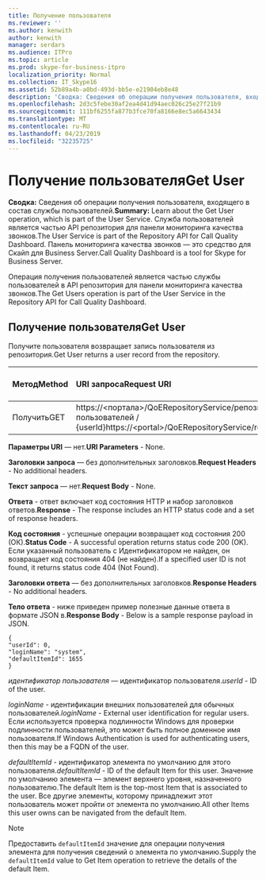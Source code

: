 ```yaml
---
title: Получение пользователя
ms.reviewer: ''
ms.author: kenwith
author: kenwith
manager: serdars
ms.audience: ITPro
ms.topic: article
ms.prod: skype-for-business-itpro
localization_priority: Normal
ms.collection: IT_Skype16
ms.assetid: 52b89a4b-a0bd-493d-bb5e-e21904eb8e48
description: 'Сводка: Сведения об операции получения пользователя, входящего в состав службы пользователей. Служба пользователей является частью API репозитория для панели мониторинга качества звонков. Панель мониторинга качества звонков — это средство для Скайп для Business Server.'
ms.openlocfilehash: 2d3c5febe30af2ea4d41d94aec026c25e27f21b9
ms.sourcegitcommit: 111bf6255fa877b3fce70fa8166e8ec5a6643434
ms.translationtype: MT
ms.contentlocale: ru-RU
ms.lasthandoff: 04/23/2019
ms.locfileid: "32235725"
---
```

# <a name="get-user"></a><span data-ttu-id="00c94-105">Получение пользователя</span><span class="sxs-lookup"><span data-stu-id="00c94-105">Get User</span></span>
 
<span data-ttu-id="00c94-106">**Сводка:** Сведения об операции получения пользователя, входящего в состав службы пользователей.</span><span class="sxs-lookup"><span data-stu-id="00c94-106">**Summary:** Learn about the Get User operation, which is part of the User Service.</span></span> <span data-ttu-id="00c94-107">Служба пользователей является частью API репозитория для панели мониторинга качества звонков.</span><span class="sxs-lookup"><span data-stu-id="00c94-107">The User Service is part of the Repository API for Call Quality Dashboard.</span></span> <span data-ttu-id="00c94-108">Панель мониторинга качества звонков — это средство для Скайп для Business Server.</span><span class="sxs-lookup"><span data-stu-id="00c94-108">Call Quality Dashboard is a tool for Skype for Business Server.</span></span>
  
<span data-ttu-id="00c94-109">Операция получения пользователей является частью службы пользователей в API репозитория для панели мониторинга качества звонков.</span><span class="sxs-lookup"><span data-stu-id="00c94-109">The Get Users operation is part of the User Service in the Repository API for Call Quality Dashboard.</span></span>
  
## <a name="get-user"></a><span data-ttu-id="00c94-110">Получение пользователя</span><span class="sxs-lookup"><span data-stu-id="00c94-110">Get User</span></span>

<span data-ttu-id="00c94-111">Получите пользователя возвращает запись пользователя из репозитория.</span><span class="sxs-lookup"><span data-stu-id="00c94-111">Get User returns a user record from the repository.</span></span>
  
|<span data-ttu-id="00c94-112">**Метод**</span><span class="sxs-lookup"><span data-stu-id="00c94-112">**Method**</span></span>|<span data-ttu-id="00c94-113">**URI запроса**</span><span class="sxs-lookup"><span data-stu-id="00c94-113">**Request URI**</span></span>|<span data-ttu-id="00c94-114">**Версия HTTP**</span><span class="sxs-lookup"><span data-stu-id="00c94-114">**HTTP Version**</span></span>|
|:-----|:-----|:-----|
|<span data-ttu-id="00c94-115">Получить</span><span class="sxs-lookup"><span data-stu-id="00c94-115">GET</span></span>  <br/> |<span data-ttu-id="00c94-116">https://\<портала\>/QoERepositoryService/репозитория/пользователей / {userId}</span><span class="sxs-lookup"><span data-stu-id="00c94-116">https://\<portal\>/QoERepositoryService/repository/user/{userId}</span></span>  <br/> |<span data-ttu-id="00c94-117">HTTP/1.1</span><span class="sxs-lookup"><span data-stu-id="00c94-117">HTTP/1.1</span></span>  <br/> |
   
 <span data-ttu-id="00c94-118">**Параметры URI** — нет.</span><span class="sxs-lookup"><span data-stu-id="00c94-118">**URI Parameters** - None.</span></span>
  
 <span data-ttu-id="00c94-119">**Заголовки запроса** — без дополнительных заголовков.</span><span class="sxs-lookup"><span data-stu-id="00c94-119">**Request Headers** - No additional headers.</span></span>
  
 <span data-ttu-id="00c94-120">**Текст запроса** — нет.</span><span class="sxs-lookup"><span data-stu-id="00c94-120">**Request Body** - None.</span></span>
  
 <span data-ttu-id="00c94-121">**Ответа** - ответ включает код состояния HTTP и набор заголовков ответов.</span><span class="sxs-lookup"><span data-stu-id="00c94-121">**Response** - The response includes an HTTP status code and a set of response headers.</span></span>
  
 <span data-ttu-id="00c94-122">**Код состояния** - успешные операции возвращает код состояния 200 (ОК).</span><span class="sxs-lookup"><span data-stu-id="00c94-122">**Status Code** - A successful operation returns status code 200 (OK).</span></span> <span data-ttu-id="00c94-123">Если указанный пользователь с Идентификатором не найден, он возвращает код состояния 404 (не найден).</span><span class="sxs-lookup"><span data-stu-id="00c94-123">If a specified user ID is not found, it returns status code 404 (Not Found).</span></span>
  
 <span data-ttu-id="00c94-124">**Заголовки ответа** — без дополнительных заголовков.</span><span class="sxs-lookup"><span data-stu-id="00c94-124">**Response Headers** - No additional headers.</span></span>
  
 <span data-ttu-id="00c94-125">**Тело ответа** - ниже приведен пример полезные данные ответа в формате JSON в.</span><span class="sxs-lookup"><span data-stu-id="00c94-125">**Response Body** - Below is a sample response payload in JSON.</span></span>
  
```
{
"userId": 0,
"loginName": "system",
"defaultItemId": 1655
}
```

 <span data-ttu-id="00c94-126">*идентификатор пользователя* — идентификатор пользователя.</span><span class="sxs-lookup"><span data-stu-id="00c94-126">*userId*  - ID of the user.</span></span>
  
 <span data-ttu-id="00c94-127">*loginName* - идентификации внешних пользователей для обычных пользователей.</span><span class="sxs-lookup"><span data-stu-id="00c94-127">*loginName*  - External user identification for regular users.</span></span> <span data-ttu-id="00c94-128">Если используется проверка подлинности Windows для проверки подлинности пользователей, это может быть полное доменное имя пользователя.</span><span class="sxs-lookup"><span data-stu-id="00c94-128">If Windows Authentication is used for authenticating users, then this may be a FQDN of the user.</span></span>
  
 <span data-ttu-id="00c94-129">*defaultItemId* - идентификатор элемента по умолчанию для этого пользователя.</span><span class="sxs-lookup"><span data-stu-id="00c94-129">*defaultItemId*  - ID of the default Item for this user.</span></span> <span data-ttu-id="00c94-130">Значение по умолчанию элемента — элемент верхнего уровня, назначенного пользователю.</span><span class="sxs-lookup"><span data-stu-id="00c94-130">The default Item is the top-most Item that is associated to the user.</span></span> <span data-ttu-id="00c94-131">Все другие элементы, которому принадлежит этот пользователь может пройти от элемента по умолчанию.</span><span class="sxs-lookup"><span data-stu-id="00c94-131">All other Items this user owns can be navigated from the default Item.</span></span>
  
> [!NOTE]
> <span data-ttu-id="00c94-132">Предоставить `defaultItemId` значение для операции получения элемента для получения сведений о элемента по умолчанию.</span><span class="sxs-lookup"><span data-stu-id="00c94-132">Supply the  `defaultItemId` value to Get Item operation to retrieve the details of the default Item.</span></span>
  

